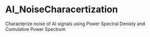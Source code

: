 # AI_NoiseCharacertization
 Characterize noise of AI signals using Power Spectral Denisty and Cumulative Power Spectrum
